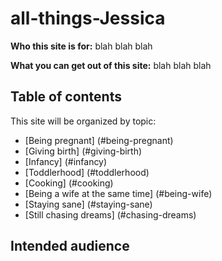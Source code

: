 # all-things-Jessica

**Who this site is for:** blah blah blah

**What you can get out of this site:** blah blah blah

## Table of contents

This site will be organized by topic:
* [Being pregnant] (#being-pregnant)
* [Giving birth] (#giving-birth)
* [Infancy] (#infancy)
* [Toddlerhood] (#toddlerhood)
* [Cooking] (#cooking)
* [Being a wife at the same time] (#being-wife)
* [Staying sane] (#staying-sane)
* [Still chasing dreams] (#chasing-dreams)

## Intended audience
